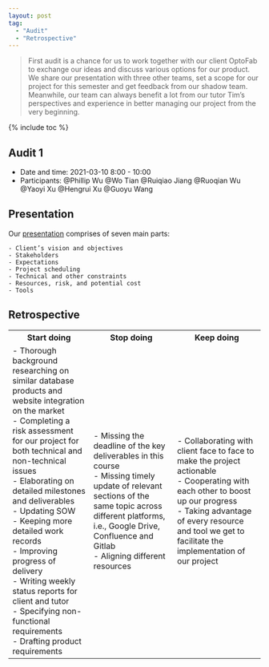 ```yaml
---
layout: post
tag:
  - "Audit"
  - "Retrospective"
---
```


> First audit is a chance for us to work together with our client OptoFab to exchange our ideas and discuss various options for our product. We share our presentation with three other teams, set a scope for our project for this semester and get feedback from our shadow team. Meanwhile, our team can always benefit a lot from our tutor Tim’s perspectives and experience in better managing our project from the very beginning.

{% include toc %}

## Audit 1

- Date and time: 2021-03-10 8:00 - 10:00
- Participants: @Phillip Wu @Wo Tian @Ruiqiao Jiang @Ruoqian Wu @Yaoyi Xu @Hengrui Xu @Guoyu Wang

## Presentation

Our [presentation](https://drive.google.com/file/d/1c2pGIULXRyeLQb9lcX0S1FfDFcPfq22d/view) comprises of seven main parts:

    - Client’s vision and objectives
    - Stakeholders
    - Expectations
    - Project scheduling
    - Technical and other constraints
    - Resources, risk, and potential cost
    - Tools

## Retrospective

<table>
  <tr>
    <th>Start doing</th>
    <th>Stop doing</th>
    <th>Keep doing</th>
  </tr>
  <tr>
    <td>
    - Thorough background researching on similar database products and website integration on the market<br>
    - Completing a risk assessment for our project for both technical and non-technical issues<br>
    - Elaborating on detailed milestones and deliverables<br>
        - Updating SOW<br>
        - Keeping more detailed work records<br>
    - Improving progress of delivery<br>
        - Writing weekly status reports for client and tutor<br>
    - Specifying non-functional requirements<br>
        - Drafting product requirements<br>
    </td>
    <td>
    - Missing the deadline of the key deliverables in this course<br>
    - Missing timely update of relevant sections of the same topic across different platforms, i.e., Google Drive, Confluence and Gitlab<br>
        - Aligning different resources<br>
    </td>
    <td>
    - Collaborating with client face to face to make the project actionable<br>
    - Cooperating with each other to boost up our progress<br>
    - Taking advantage of every resource and tool we get to facilitate the implementation of our project<br>
    </td>
  </tr>
</table>

